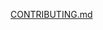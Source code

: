 [CONTRIBUTING.md](https://github.com/ChutinanS3048/ShopMangementbyLineApplication_3/files/8753039/CONTRIBUTING.md)
